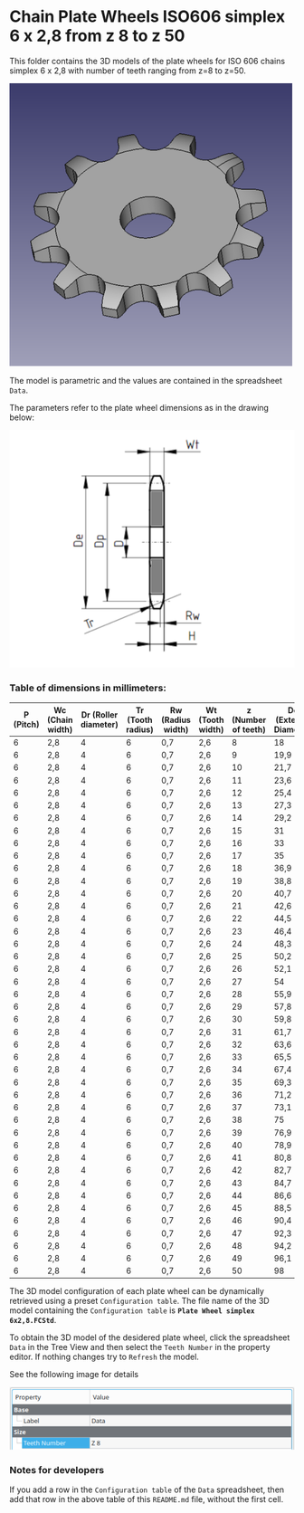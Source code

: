 # Chain Plate Wheels ISO606 simplex 6 x 2,8 from z 8 to z 50

This folder contains the 3D models of the plate wheels for ISO 606 chains simplex 6 x 2,8 with number of teeth ranging from z=8 to z=50.

![Image](screenshot.png "Plate Wheel Simplex")

The model is parametric and the values are contained in the spreadsheet `Data`.

The parameters refer to the plate wheel dimensions as in the drawing below:

![Drawing](drawing.png "Drawing")

### Table of dimensions in millimeters:

P (Pitch)|Wc (Chain width)|Dr (Roller diameter)|Tr (Tooth radius)|Rw (Radius width)|Wt (Tooth width)|z (Number of teeth)|De (External Diameter)|Dp (Pitch diameter)|D (Hole diameter)|H (Total height)
---|---|---|---|---|---|---|---|---|---|---
6|2,8|4|6|0,7|2,6|8|18|15,67|5|2,6
6|2,8|4|6|0,7|2,6|9|19,9|17,54|5|2,6
6|2,8|4|6|0,7|2,6|10|21,7|19,42|6|2,6
6|2,8|4|6|0,7|2,6|11|23,6|21,3|6|2,6
6|2,8|4|6|0,7|2,6|12|25,4|23,18|6|2,6
6|2,8|4|6|0,7|2,6|13|27,3|25,05|8|2,6
6|2,8|4|6|0,7|2,6|14|29,2|26,96|8|2,6
6|2,8|4|6|0,7|2,6|15|31|28,86|8|2,6
6|2,8|4|6|0,7|2,6|16|33|30,76|8|2,6
6|2,8|4|6|0,7|2,6|17|35|32,65|8|2,6
6|2,8|4|6|0,7|2,6|18|36,9|34,55|8|2,6
6|2,8|4|6|0,7|2,6|19|38,8|36,44|8|2,6
6|2,8|4|6|0,7|2,6|20|40,7|38,34|8|2,6
6|2,8|4|6|0,7|2,6|21|42,6|40,25|8|2,6
6|2,8|4|6|0,7|2,6|22|44,5|42,16|8|2,6
6|2,8|4|6|0,7|2,6|23|46,4|44,06|8|2,6
6|2,8|4|6|0,7|2,6|24|48,3|45,96|8|2,6
6|2,8|4|6|0,7|2,6|25|50,2|47,87|8|2,6
6|2,8|4|6|0,7|2,6|26|52,1|49,76|8|2,6
6|2,8|4|6|0,7|2,6|27|54|51,67|8|2,6
6|2,8|4|6|0,7|2,6|28|55,9|53,58|8|2,6
6|2,8|4|6|0,7|2,6|29|57,8|55,5|8|2,6
6|2,8|4|6|0,7|2,6|30|59,8|57,42|8|2,6
6|2,8|4|6|0,7|2,6|31|61,7|59,31|8|2,6
6|2,8|4|6|0,7|2,6|32|63,6|61,21|8|2,6
6|2,8|4|6|0,7|2,6|33|65,5|63,11|8|2,6
6|2,8|4|6|0,7|2,6|34|67,4|65,02|8|2,6
6|2,8|4|6|0,7|2,6|35|69,3|66,93|8|2,6
6|2,8|4|6|0,7|2,6|36|71,2|68,84|8|2,6
6|2,8|4|6|0,7|2,6|37|73,1|70,75|8|2,6
6|2,8|4|6|0,7|2,6|38|75|72,66|8|2,6
6|2,8|4|6|0,7|2,6|39|76,9|74,57|8|2,6
6|2,8|4|6|0,7|2,6|40|78,9|76,47|8|2,6
6|2,8|4|6|0,7|2,6|41|80,8|78,38|10|2,6
6|2,8|4|6|0,7|2,6|42|82,7|80,28|10|2,6
6|2,8|4|6|0,7|2,6|43|84,7|82,19|10|2,6
6|2,8|4|6|0,7|2,6|44|86,6|84,1|10|2,6
6|2,8|4|6|0,7|2,6|45|88,5|86,01|10|2,6
6|2,8|4|6|0,7|2,6|46|90,4|87,92|10|2,6
6|2,8|4|6|0,7|2,6|47|92,3|89,93|10|2,6
6|2,8|4|6|0,7|2,6|48|94,2|91,74|10|2,6
6|2,8|4|6|0,7|2,6|49|96,1|93,64|10|2,6
6|2,8|4|6|0,7|2,6|50|98|95,55|10|2,6

The 3D model configuration of each plate wheel can be dynamically retrieved using a preset `Configuration table`.
The file name of the 3D model containing the `Configuration table` is **`Plate Wheel simplex 6x2,8.FCStd`**.

To obtain the 3D model of the desidered plate wheel, click the spreadsheet `Data` in the Tree View and then select the `Teeth Number` in the property editor. If nothing changes try to `Refresh` the model.

See the following image for details

![Drawing](configuration.png "Configuration")

### Notes for developers
If you add a row in the `Configuration table` of the `Data` spreadsheet, then add that row in the above table of this `README.md` file, without the first cell.
